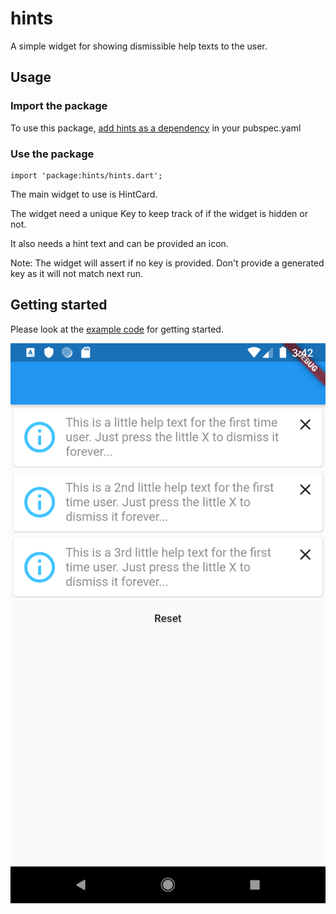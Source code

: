# hints

A simple widget for showing dismissible help texts to the user.

## Usage

### Import the package

To use this package, [add hints as a dependency]() in your pubspec.yaml

### Use the package

    import 'package:hints/hints.dart';

The main widget to use is HintCard.

The widget need a unique Key to keep track of if the widget is hidden or not.

It also needs a hint text and can be provided an icon.

Note: The widget will assert if no key is provided. Don't provide a generated key as it will not match next run.

## Getting started

Please look at the [example code](example/lib/main.dart) for getting started.

![Screenshot](/screenshot.png?raw=true "Hints in action")
